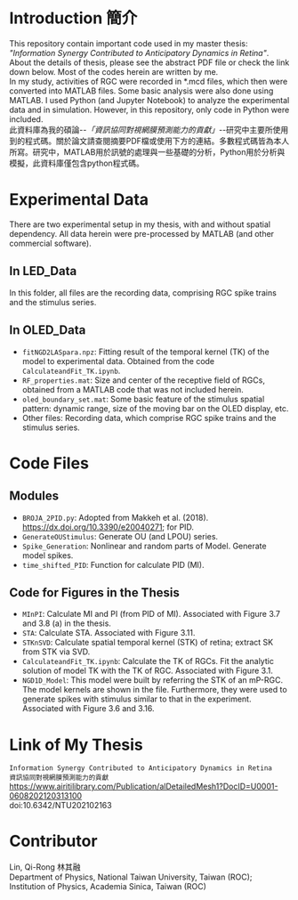 # Introduction 簡介
This repository contain important code used in my master thesis: *"Information Synergy Contributed to Anticipatory Dynamics in Retina"*. About the details of thesis, please see the abstract PDF file or check the link down below. Most of the codes herein are written by me.<br>
In my study, activities of RGC were recorded in \*.mcd files, which then were converted into MATLAB files. Some basic analysis were also done using MATLAB. I used Python (and Jupyter Notebook) to analyze the experimental data and in simulation. However, in this repository, only code in Python were included.<br>
此資料庫為我的碩論--*「資訊協同對視網膜預測能力的貢獻」*--研究中主要所使用到的程式碼。關於論文請查閱摘要PDF檔或使用下方的連結。多數程式碼皆為本人所寫。研究中，MATLAB用於訊號的處理與一些基礎的分析，Python用於分析與模擬，此資料庫僅包含python程式碼。

# Experimental Data
There are two experimental setup in my thesis, with and without spatial dependency. All data herein were pre-processed by MATLAB (and other commercial software).
## In LED_Data
In this folder, all files are the recording data, comprising RGC spike trains and the stimulus series.
## In OLED_Data
* `fitNGD2LASpara.npz`: Fitting result of the temporal kernel (TK) of the model to experimental data. Obtained from the code `CalculateandFit_TK.ipynb`.
* `RF_properties.mat`: Size and center of the receptive field of RGCs, obtained from a MATLAB code that was not included herein.
* `oled_boundary_set.mat`: Some basic feature of the stimulus spatial pattern: dynamic range, size of the moving bar on the OLED display, etc.
* Other files: Recording data, which comprise RGC spike trains and the stimulus series.

# Code Files
## Modules
* `BROJA_2PID.py`: Adopted from Makkeh et al. (2018). https://dx.doi.org/10.3390/e20040271; for PID.
* `GenerateOUStimulus`: Generate OU (and LPOU) series.
* `Spike_Generation`: Nonlinear and random parts of Model. Generate model spikes.
* `time_shifted_PID`: Function for calculate PID (MI).
## Code for Figures in the Thesis
* `MInPI`: Calculate MI and PI (from PID of MI). Associated with Figure 3.7 and 3.8 (a) in the thesis.
* `STA`: Calculate STA. Associated with Figure 3.11.
* `STKnSVD`: Calculate spatial temporal kernel (STK) of retina; extract SK from STK via SVD.
* `CalculateandFit_TK.ipynb`: Calculate the TK of RGCs. Fit the analytic solution of model TK with the TK of RGC. Associated with Figure 3.1.
* `NGD1D_Model`: This model were built by referring the STK of an mP-RGC. The model kernels are shown in the file. Furthermore, they were used to generate spikes with stimulus similar to that in the experiment. Associated with Figure 3.6 and 3.16.


# Link of My Thesis
`Information Synergy Contributed to Anticipatory Dynamics in Retina` <br>
`資訊協同對視網膜預測能力的貢獻` <br>
https://www.airitilibrary.com/Publication/alDetailedMesh1?DocID=U0001-0608202120313100 <br>
doi:10.6342/NTU202102163

# Contributor
Lin, Qi-Rong 林其融  <br>
Department of Physics, National Taiwan University, Taiwan (ROC); <br>
Institution of Physics, Academia Sinica, Taiwan (ROC)